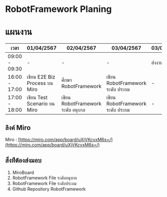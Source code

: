 # RobotFramework Planing

# แผนงาน

| เวลา          |          01/04/2567        |            02/04/2567          |           03/04/2567         |       03/04/2567      |
|---------------|----------------------------|--------------------------------|------------------------------|-----------------------|
| 09:00 - 09:30 |              -             |              -                 |               -              |          ส่งงาน        |
| 16:00 - 17:00 |เขียน E2E Biz Process บน Miro|      ศึกษา RobotFramework       |เขียน RobotFramework ระดับ ประถม|            -          |
| 17:00 - 18:00 | เขียน Test Scenario บน Miro |เขียน RobotFramework ระดับ อนุบาล  |เขียน RobotFramework ระดับ ประถม|            -          |

## ลิงค์ Miro
Miro : [https://miro.com/app/board/uXjVKcyxM6s=/](https://miro.com/app/board/uXjVKcyxM6s=/)

## สิ่งท่ีต้องส่งมอบ
1. MiroBoard
2. RobotFramework File ระดับอนุบาล
3. RobotFramework File ระดับประถม
4. Github Repository RobotFramework
